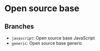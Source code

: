 # Open source base

## Branches

- `javascript`: Open source base JavaScript
- `generic`: Open source base generic
